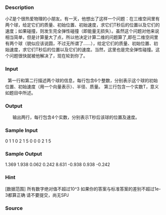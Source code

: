 
### Description
小Z是个很热爱物理的小朋友。有一天，他想出了这样一个问题：在三维空间里有两个球，给定它们的质量、初始位置、初始速度，求它们T秒后的位置以及它们的速度；如果碰撞，则发生完全弹性碰撞（即能量无损失）。虽然这个问题对他来说相当简单，但是计算量大了点，所以他决定计算二维的问题算了,即在二维空间里有两个球（貌似应该说圆，不过无所谓了……），给定它们的质量、初始位置、初始速度，求它们T秒后的位置以及它们的速度。当然，这里也是完全弹性碰撞。这个问题很快就被他解决了，现在轮到你了。

### Input
 
第一行和第二行描述两个球的信息，每行包含6个整数，分别表示这个球的初始位置、初始速度（用一个向量表示）、半径、质量。
第三行包含一个实数T，意义如题目中所述。

### Output
 
    输出两行，每行包含4个实数，分别表示T秒后该球的位置及速度。

### Sample Input
0 1 1 0 2 1 
5 0 0 0 2 1 
5 


### Sample Output
1.369 1.938 0.062 0.242 
8.631 -0.938 0.938 -0.242

### Hint
[数据范围]
所有数字绝对值不超过10^3
如果你的答案与标准答案的差别不超过1e-3都算正确
请不要提交，尚无SPJ
### Source
